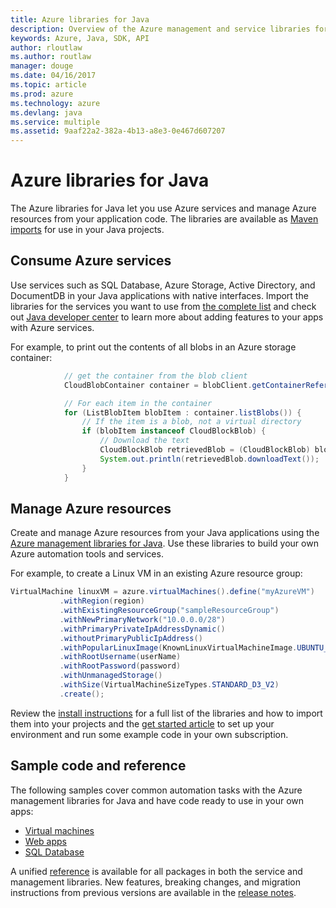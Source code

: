 ```yaml
---
title: Azure libraries for Java
description: Overview of the Azure management and service libraries for Java
keywords: Azure, Java, SDK, API
author: rloutlaw
ms.author: routlaw
manager: douge
ms.date: 04/16/2017
ms.topic: article
ms.prod: azure
ms.technology: azure
ms.devlang: java
ms.service: multiple
ms.assetid: 9aaf22a2-382a-4b13-a8e3-0e467d607207
---
```


# Azure libraries for Java

The Azure libraries for Java let you use Azure services and manage Azure resources from your application code. The libraries are available as [Maven imports](java-sdk-azure-install.md) for use in your Java projects. 

## Consume Azure services

Use services such as SQL Database, Azure Storage, Active Directory, and DocumentDB in your Java applications with native interfaces. Import the libraries for the services you want to use from [the complete list](java-sdk-azure-install.md) and check out [Java developer center](https://azure.microsoft.com/develop/java/) to learn more about adding features to your apps with Azure services.

For example, to print out the contents of all blobs in an Azure storage container:

```java
            // get the container from the blob client
			CloudBlobContainer container = blobClient.getContainerReference("blobcontainer");

			// For each item in the container
			for (ListBlobItem blobItem : container.listBlobs()) {
			    // If the item is a blob, not a virtual directory
			    if (blobItem instanceof CloudBlockBlob) {
			        // Download the text
			    	CloudBlockBlob retrievedBlob = (CloudBlockBlob) blobItem;
			    	System.out.println(retrievedBlob.downloadText());
			    }
			}
```

## Manage Azure resources

Create and manage Azure resources from your Java applications using the [Azure management libraries for Java](java-sdk-azure-get-started.md). Use these libraries to build your own Azure automation tools and services. 

For example, to create a Linux VM in an existing Azure resource group:

```java
VirtualMachine linuxVM = azure.virtualMachines().define("myAzureVM")
           .withRegion(region)
           .withExistingResourceGroup("sampleResourceGroup")
           .withNewPrimaryNetwork("10.0.0.0/28")
           .withPrimaryPrivateIpAddressDynamic()
           .withoutPrimaryPublicIpAddress()
           .withPopularLinuxImage(KnownLinuxVirtualMachineImage.UBUNTU_SERVER_16_04_LTS)
           .withRootUsername(userName)
           .withRootPassword(password)
           .withUnmanagedStorage()
           .withSize(VirtualMachineSizeTypes.STANDARD_D3_V2)
           .create();
 ```

Review the [install instructions](java-sdk-azure-install.md) for a full list of the libraries and how to import them into your projects and the [get started article](java-sdk-azure-get-started.md) to set up your environment and run some example code in your own subscription. 

## Sample code and reference

The following samples cover common automation tasks with the Azure management libraries for Java and have code ready to use in your own apps:

- [Virtual machines](java-sdk-azure-virtual-machine-samples.md)
- [Web apps](java-sdk-azure-web-apps-samples.md)
- [SQL Database](java-sdk-azure-sql-database-samples.md)
   
A unified [reference](https://docs.microsoft.com/java/api) is available for all packages in both the service and management libraries. New features, breaking changes, and migration instructions from previous versions are available in the [release notes](java-sdk-azure-release-notes.md).